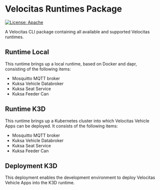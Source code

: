 # Velocitas Runtimes Package

[![License: Apache](https://img.shields.io/badge/License-Apache-yellow.svg)](http://www.apache.org/licenses/LICENSE-2.0)

A Velocitas CLI package containing all available and supported Velocitas runtimes.

## Runtime Local

This runtime brings up a local runtime, based on Docker and dapr, consisting of the following items:

* Mosquitto MQTT broker
* Kuksa Vehicle Databroker
* Kuksa Seat Service
* Kuksa Feeder Can

## Runtime K3D

This runtime brings up a Kubernetes cluster into which Velocitas Vehicle Apps can be deployed.
It consists of the following items:

* Mosquitto MQTT broker
* Kuksa Vehicle Databroker
* Kuksa Seat Service
* Kuksa Feeder Can

## Deployment K3D

This deployment enables the development environment to deploy Velocitas Vehicle Apps into the K3D runtime.
